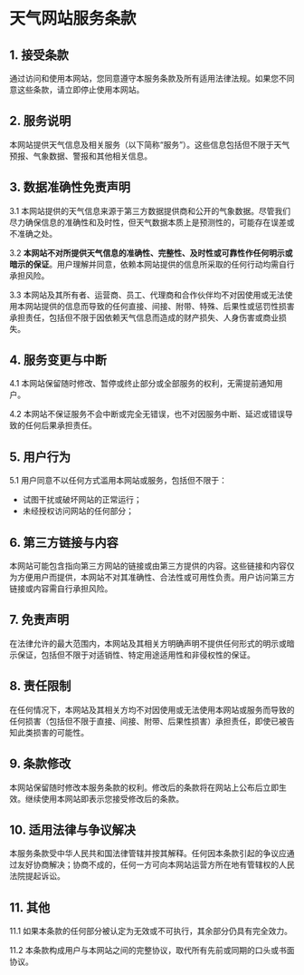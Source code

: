 # 天气网站服务条款

## 1. 接受条款
通过访问和使用本网站，您同意遵守本服务条款及所有适用法律法规。如果您不同意这些条款，请立即停止使用本网站。

## 2. 服务说明
本网站提供天气信息及相关服务（以下简称“服务”）。这些信息包括但不限于天气预报、气象数据、警报和其他相关信息。

## 3. 数据准确性免责声明
3.1 本网站提供的天气信息来源于第三方数据提供商和公开的气象数据。尽管我们尽力确保信息的准确性和及时性，但天气数据本质上是预测性的，可能存在误差或不准确之处。

3.2 **本网站不对所提供天气信息的准确性、完整性、及时性或可靠性作任何明示或暗示的保证**。用户理解并同意，依赖本网站提供的信息所采取的任何行动均需自行承担风险。

3.3 本网站及其所有者、运营商、员工、代理商和合作伙伴均不对因使用或无法使用本网站提供的信息而导致的任何直接、间接、附带、特殊、后果性或惩罚性损害承担责任，包括但不限于因依赖天气信息而造成的财产损失、人身伤害或商业损失。

## 4. 服务变更与中断
4.1 本网站保留随时修改、暂停或终止部分或全部服务的权利，无需提前通知用户。

4.2 本网站不保证服务不会中断或完全无错误，也不对因服务中断、延迟或错误导致的任何后果承担责任。

## 5. 用户行为
5.1 用户同意不以任何方式滥用本网站或服务，包括但不限于：
- 试图干扰或破坏网站的正常运行；
- 未经授权访问网站的任何部分；

## 6. 第三方链接与内容
本网站可能包含指向第三方网站的链接或由第三方提供的内容。这些链接和内容仅为方便用户而提供，本网站不对其准确性、合法性或可用性负责。用户访问第三方链接或内容需自行承担风险。

## 7. 免责声明
在法律允许的最大范围内，本网站及其相关方明确声明不提供任何形式的明示或暗示保证，包括但不限于对适销性、特定用途适用性和非侵权性的保证。

## 8. 责任限制
在任何情况下，本网站及其相关方均不对因使用或无法使用本网站或服务而导致的任何损害（包括但不限于直接、间接、附带、后果性损害）承担责任，即使已被告知此类损害的可能性。

## 9. 条款修改
本网站保留随时修改本服务条款的权利。修改后的条款将在网站上公布后立即生效。继续使用本网站即表示您接受修改后的条款。

## 10. 适用法律与争议解决
本服务条款受中华人民共和国法律管辖并按其解释。任何因本条款引起的争议应通过友好协商解决；协商不成的，任何一方可向本网站运营方所在地有管辖权的人民法院提起诉讼。

## 11. 其他
11.1 如果本条款的任何部分被认定为无效或不可执行，其余部分仍具有完全效力。

11.2 本条款构成用户与本网站之间的完整协议，取代所有先前或同期的口头或书面协议。